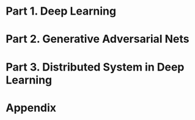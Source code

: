 # Part 1. Deep Learning


# Part 2. Generative Adversarial Nets


# Part 3. Distributed System in Deep Learning


# Appendix
